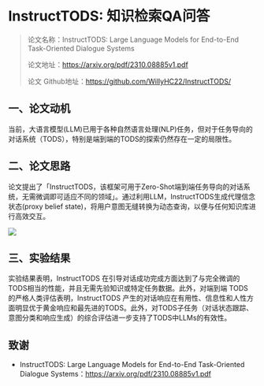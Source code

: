 # InstructTODS: 知识检索QA问答

> 论文名称：InstructTODS: Large Language Models for End-to-End Task-Oriented Dialogue Systems
> 
> 论文地址：https://arxiv.org/pdf/2310.08885v1.pdf
> 
> 论文 Github地址：https://github.com/WillyHC22/InstructTODS/

## 一、论文动机

当前，大语言模型(LLM)已用于各种自然语言处理(NLP)任务，但对于任务导向的对话系统（TODS），特别是端到端的TODS的探索仍然存在一定的局限性。

## 二、论文思路

论文提出了「InstructTODS，该框架可用于Zero-Shot端到端任务导向的对话系统，无需微调即可适应不同的领域」。通过利用LLM，InstructTODS生成代理信念状态(proxy belief state)，将用户意图无缝转换为动态查询，以便与任何知识库进行高效交互。

![](img/1.png)

## 三、实验结果

实验结果表明，InstructTODS 在引导对话成功完成方面达到了与完全微调的 TODS相当的性能，并且无需先验知识或特定任务数据。此外，对端到端 TODS 的严格人类评估表明，InstructTODS 产生的对话响应在有用性、信息性和人性方面明显优于黄金响应和最先进的TODS。此外，对TODS子任务（对话状态跟踪、意图分类和响应生成）的综合评估进一步支持了TODS中LLMs的有效性。

## 致谢

- InstructTODS: Large Language Models for End-to-End Task-Oriented Dialogue Systems：https://arxiv.org/pdf/2310.08885v1.pdf

